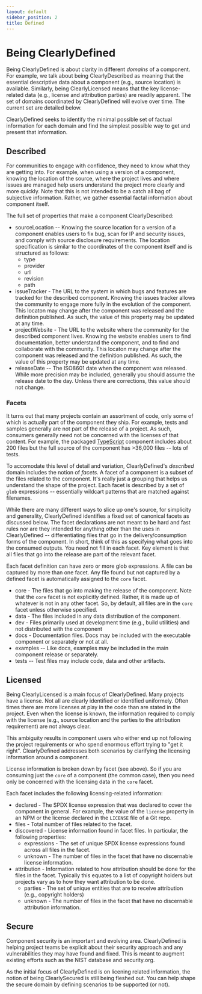 ```yaml
---
layout: default
sidebar_position: 2
title: Defined
---
```


# Being ClearlyDefined

Being ClearlyDefined is about clarity in different _domains_ of a component. For example, we talk about being ClearlyDescribed as meaning that the essential descriptive data about a component (e.g., source location) is available. Similarly, being ClearlyLicensed means that the key license-related data (e.g., license and attribution parties) are readily apparent. The set of domains coordinated by ClearlyDefined will evolve over time. The current set are detailed below.

ClearlyDefined seeks to identify the minimal possible set of factual information for each domain and find the simplest possible way to get and present that information.

## Described

For communities to engage with confidence, they need to know what they are getting into. For example, when using a version of a component, knowing the location of the source, where the project lives and where issues are managed help users understand the project more clearly and more quickly. Note that this is not intended to be a catch all bag of subjective information. Rather, we gather essential factal information about component itself.

The full set of properties that make a component ClearlyDescribed:

- sourceLocation -- Knowing the source location for a version of a component enables users to fix bug, scan for IP and security issues, and comply with source disclosure requirements. The location specification is similar to the coordinates of the component itself and is structured as follows:
  - type
  - provider
  - url
  - revision
  - path
- issueTracker - The URL to the system in which bugs and features are tracked for the described component. Knowing the issues tracker allows the community to engage more fully in the evolution of the component. This locaton may change after the component was released and the definition published. As such, the value of this property may be updated at any time.
- projectWebsite - The URL to the website where the community for the described component lives. Knowing the website enables users to find documentation, better understand the component, and to find and collaborate with the community. This locaton may change after the component was released and the definition published. As such, the value of this property may be updated at any time.
- releaseDate -- The ISO8601 date when the component was released. While more precision may be included, generally you should assume the release date to the day. Unless there are corrections, this value should not change.

### Facets

It turns out that many projects contain an assortment of code, only some of which is actually part of the component they ship. For example, tests and samples generally are not part of the release of a project. As such, consumers generally need not be concerned with the licenses of that content. For example, the packaged [TypeScript](https://github.com/microsoft/typescript) component includes about 200 files but the full source of the component has >36,000 files -- lots of tests.

To accomodate this level of detail and variation, ClearlyDefined's _described_ domain includes the notion of _facets_. A facet of a component is a subset of the files related to the component. It's really just a grouping that helps us understand the shape of the project. Each facet is described by a set of `glob` expressions -- essentially wildcart patterns that are matched against filenames.

While there are many different ways to slice up one's source, for simplicity and generality, ClearlyDefined identifies a fixed set of canonical facets as discussed below. The facet declarations are not meant to be hard and fast rules nor are they intended for anything other than the uses in ClearlyDefined -- differentiating files that go in the delivery/consumption forms of the component. In short, think of this as specifying what goes into the consumed outputs. You need not fill in each facet. Key element is that all files that go into the release are part of the relevant facet.

Each facet definition can have zero or more glob expressions. A file can be captured by more than one facet. Any file found but not captured by a defined facet is automatically assigned to the `core` facet.

- core - The files that go into making the release of the component. Note that the `core` facet is not explicitly defined. Rather, it is made up of whatever is not in any other facet. So, by default, all files are in the `core` facet unless otherwise specified.
- data - The files included in any data distribution of the component.
- dev - Files primarily used at development time (e.g., build utilities) and not distributed with the component
- docs - Documentation files. Docs may be included with the executable component or separately or not at all.
- examples -- Like docs, examples may be included in the main component release or separately.
- tests -- Test files may include code, data and other artifacts.

## Licensed

Being ClearlyLicensed is a main focus of ClearlyDefined. Many projects have a license. Not all are clearly identified or identified uniformely. Often times there are more licenses at play in the code than are stated in the project. Even when the license is known, the information required to comply with the license (e.g., source location and the parties to the attribution requirement) are not always clear.

This ambiguity results in component users who either end up not following the project requirements or who spend enormous effort trying to "get it right". ClearlyDefined addresses both scenarios by clarifying the licensing information around a component.

License information is broken down by facet (see above). So if you are consuming just the `core` of a component (the common case), then you need only be concerned with the licensing data in the `core` facet.

Each facet includes the following licensing-related information:

- declared - The SPDX license expression that was declared to cover the component in general. For example, the value of the `license` property in an NPM or the license declared in the `LICENSE` file of a Git repo.
- files - Total number of files related to the facet.
- discovered - License information found in facet files. In particular, the following properties:
  - expressions - The set of unique SPDX license expressions found across all files in the facet.
  - unknown - The number of files in the facet that have no discernable license information.
- attribution - Information related to how attribution should be done for the files in the facet. Typically this equates to a list of copyright holders but projects vary as to how they want attribution to be done.
  - parties - The set of unique entities that are to receive attribution (e.g., copyright holders)
  - unknown - The number of files in the facet that have no discernable attribution information.

## Secure

Component security is an important and evolving area. ClearlyDefined is helping project teams be explicit about their security approach and any vulnerabilities they may have found and fixed. This is meant to augment existing efforts such as the NIST database and security.org.

As the initial focus of ClearlyDefined is on licening related information, the notion of being ClearlySecured is still being fleshed out. You can help shape the secure domain by defining scenarios to be supported (or not).
